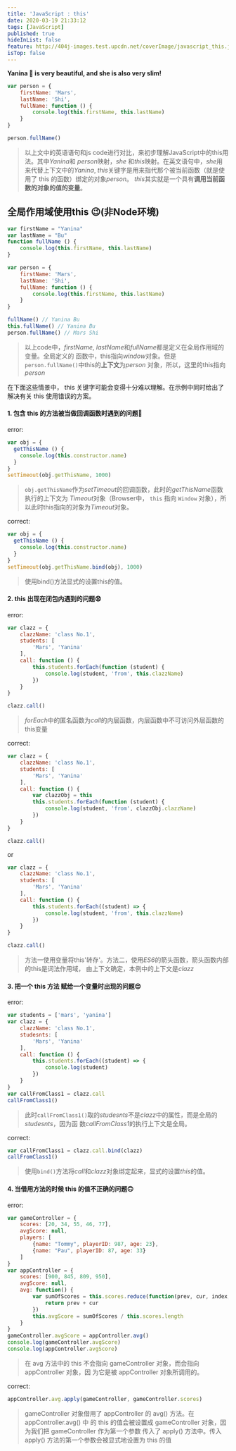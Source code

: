```yaml
---
title: 'JavaScript : this'
date: 2020-03-19 21:33:12
tags: [JavaScript]
published: true
hideInList: false
feature: http://404j-images.test.upcdn.net/coverImage/javascript_this.jpg
isTop: false
---
```

**Yanina 👧 is very beautiful, and she is also very slim!**
```js
var person = {
    firstName: 'Mars',
    lastName: 'Shi',
    fullName: function () {
        console.log(this.firstName, this.lastName)
    }
}

person.fullName()
```
> 以上文中的英语语句和js code进行对比，来初步理解JavaScript中的this用法。其中*Yanina*和
> *person*映射，*she* 和*this*映射。在英文语句中，*she*用来代替上下文中的*Yanina*,
> *this*关键字是用来指代那个被当前函数（就是使用了 this 的函数）绑定的对象*person*。
> *this*其实就是一个具有**调用当前函数的对象的值的变量**。

## 全局作用域使用this 😉(非Node环境)
```js
var firstName = "Yanina"
var lastName = "Bu"
function fullName () {
    console.log(this.firstName, this.lastName)
}

var person = {
    firstName: 'Mars',
    lastName: 'Shi',
    fullName: function () {
        console.log(this.firstName, this.lastName)
    }
}

fullName() // Yanina Bu
this.fullName() // Yanina Bu
person.fullName() // Mars Shi
```
> 以上code中，*firstName*, *lastName*和*fullName*都是定义在全局作用域的变量。全局定义的
> 函数中，this指向*window*对象。但是`person.fullName()`中this的**上下文**为*person*
> 对象，所以，这里的this指向*person*

在下面这些情景中， this 关键字可能会变得十分难以理解。在示例中同时给出了解决有关 this 使用错误的方案。
#### 1. 包含 this 的方法被当做回调函数时遇到的问题🤑

error:
```js
var obj = {
  getThisName () {
    console.log(this.constructor.name)
  }
}
setTimeout(obj.getThisName, 1000)
```
> `obj.getThisName`作为*setTimeout*的回调函数，此时的*getThisName*函数执行的上下文为
> *Timeout*对象（Browser中， `this` 指向 `Window` 对象），所以此时this指向的对象为*Timeout*对象。

correct:
```js
var obj = {
  getThisName () {
    console.log(this.constructor.name)
  }
}
setTimeout(obj.getThisName.bind(obj), 1000)
```
> 使用bind()方法显式的设置this的值。

#### 2. this 出现在闭包内遇到的问题😧

error:
```js
var clazz = {
    clazzName: 'class No.1',
    students: [
        'Mars', 'Yanina'
    ],
    call: function () {
        this.students.forEach(function (student) {
            console.log(student, 'from', this.clazzName)
        })
    }
}

clazz.call()
```
> *forEach*中的匿名函数为*call*的内层函数，内层函数中不可访问外层函数的this变量

correct:
```js
var clazz = {
    clazzName: 'class No.1',
    students: [
        'Mars', 'Yanina'
    ],
    call: function () {
        var clazzObj = this
        this.students.forEach(function (student) {
            console.log(student, 'from', clazzObj.clazzName)
        })
    }
}

clazz.call()
```
or
```js
var clazz = {
    clazzName: 'class No.1',
    students: [
        'Mars', 'Yanina'
    ],
    call: function () {
        this.students.forEach((student) => {
            console.log(student, 'from', this.clazzName)
        })
    }
}

clazz.call()
```
> 方法一使用变量将this'转存'。方法二，使用*ES6*的箭头函数，箭头函数内部的this是词法作用域，
> 由上下文确定，本例中的上下文是*clazz*

#### 3. 把一个 this 方法 赋给一个变量时出现的问题😌

error:
```js
var students = ['mars', 'yanina']
var clazz = {
    clazzName: 'class No.1',
    studesnts: [
        'Mars', 'Yanina'
    ],
    call: function () {
        this.students.forEach((student) => {
            console.log(student)
        })
    }
}
var callFromClass1 = clazz.call
callFromClass1()
```
> 此时`callFromClass1()`取的*studesnts*不是*clazz*中的属性，而是全局的*studesnts*，因为函
> 数*callFromClass1*的执行上下文是全局。

correct:
```js
var callFromClass1 = clazz.call.bind(clazz)
callFromClass1()
```
> 使用`bind()`方法将*call*和*clazz*对象绑定起来，显式的设置*this*的值。

#### 4. 当借用方法的时候 this 的值不正确的问题🙃

error:
```js
var gameController = {
	scores: [20, 34, 55, 46, 77],
	avgScore: null,
	players: [
		{name: "Tommy", playerID: 987, age: 23},
		{name: "Pau", playerID: 87, age: 33}
	]
}
var appController = {
	scores: [900, 845, 809, 950],
	avgScore: null,
	avg: function() {
		var sumOfScores = this.scores.reduce(function(prev, cur, index, array) {
			return prev + cur
		})
		this.avgScore = sumOfScores / this.scores.length
	}
}
gameController.avgScore = appController.avg()
console.log(gameController.avgScore)
console.log(appController.avgScore)
```
> 在 avg 方法中的 this 不会指向 gameController 对象，而会指向 appController 对象，因
> 为它是被 appController 对象所调用的。

correct:
```js
appController.avg.apply(gameController, gameController.scores)
```
> gameController 对象借用了 appController 的 avg() 方法。在 appController.avg() 中
> 的 this 的值会被设置成 gameController 对象，因为我们把 gameController 作为第一个参数
> 传入了 apply() 方法中。传入 apply() 方法的第一个参数会被显式地设置为 this 的值

